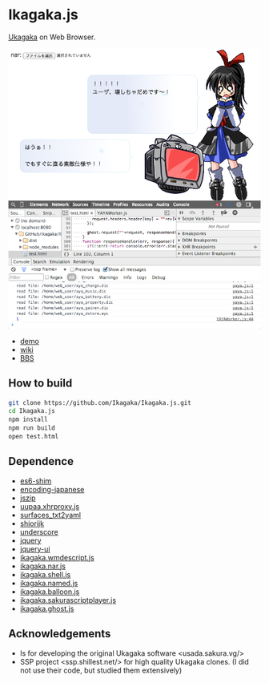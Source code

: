 # Ikagaka.js

[Ukagaka](http://usada.sakura.vg/)  on Web Browser.

![screenshot](https://raw.githubusercontent.com/Ikagaka/Ikagaka.js/master/screenshot.png )

+ [demo](http://ikagaka.github.io/Ikagaka.demo/)
+ [wiki](https://github.com/Ikagaka/Ikagaka.js/wiki/)
+ [BBS](http://uka.jpn.org/test/read.cgi/unyu/1416718339/)

## How to build

```bash
git clone https://github.com/Ikagaka/Ikagaka.js.git
cd Ikagaka.js
npm install
npm run build
open test.html
```

## Dependence

+ [es6-shim](https://github.com/paulmillr/es6-shim/)
+ [encoding-japanese](https://github.com/polygonplanet/encoding.js)
+ [jszip](https://github.com/Stuk/jszip)
+ [uupaa.xhrproxy.js](https://github.com/uupaa/XHRProxy.js/tree/master)
+ [surfaces_txt2yaml](https://github.com/Narazaka/surfaces_txt2yaml)
+ [shiorijk](https://github.com/Narazaka/shiorijk)
+ [underscore](https://github.com/jashkenas/underscore)
+ [jquery](https://github.com/jquery/jquery)
+ [jquery-ui](https://github.com/jquery/jquery-ui)
+ [ikagaka.wmdescript.js](https://github.com/Ikagaka/WMDescript.js)
+ [ikagaka.nar.js](https://github.com/Ikagaka/Nar.js)
+ [ikagaka.shell.js](https://github.com/Ikagaka/Shell.js)
+ [ikagaka.named.js](https://github.com/Ikagaka/Named.js)
+ [ikagaka.balloon.js](https://github.com/Ikagaka/Balloon.js)
+ [ikagaka.sakurascriptplayer.js](https://github.com/Ikagaka/SakuraScriptPlayer.js)
+ [ikagaka.ghost.js](https://github.com/Ikagaka/Ghost.js)


## Acknowledgements
* ls for developing the original Ukagaka software &lt;usada.sakura.vg/&gt;
* SSP project &lt;ssp.shillest.net/&gt; for high quality Ukagaka clones. (I did not use their code, but studied them extensively)
